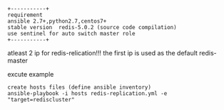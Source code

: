 ```
+-----------+
requirement
ansible 2.7+,python2.7,centos7+
stable version  redis-5.0.2 (source code compilation)
use sentinel for auto switch master role
+-----------+

```


atleast 2 ip for redis-relication!!!
the first ip is used as the default redis-master

excute example
```
create hosts files (define ansible inventory)
ansible-playbook -i hosts redis-replication.yml -e "target=rediscluster"
```
